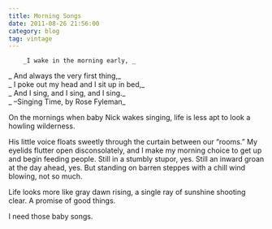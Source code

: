 ```yaml
---
title: Morning Songs
date: 2011-08-26 21:56:00
category: blog
tag: vintage
---
```

        _I wake in the morning early, _  
_ And always the very first thing,_  
_ I poke out my head and I sit up in bed,_  
_ And I sing, and I sing, and I sing._  
_ –Singing Time, by Rose Fyleman_

On the mornings when baby Nick wakes singing, life is less apt to look a howling wilderness.

His little voice floats sweetly through the curtain between our “rooms.” My eyelids flutter open disconsolately, and I make my morning choice to get up and begin feeding people. Still in a stumbly stupor, yes. Still an inward groan at the day ahead, yes. But standing on barren steppes with a chill wind blowing, not so much.

Life looks more like gray dawn rising, a single ray of sunshine shooting clear. A promise of good things.

I need those baby songs.
